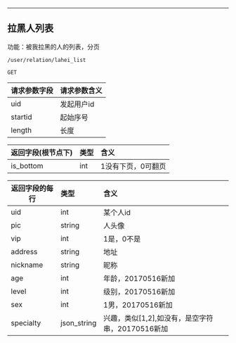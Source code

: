
----
## 拉黑人列表

功能：被我拉黑的人的列表，分页
~~~
/user/relation/lahei_list
~~~
~~~
GET
~~~

| 请求参数字段        | 请求参数含义  |
| -------- |:------|
|uid|  发起用户id|
|startid| 起始序号  |
|length|长度  |

| 返回字段(根节点下)        | 类型 |含义  |
| -------- |:------|:------|
|is_bottom        |  int    | 1没有下页，0可翻页|


| 返回字段的每行        | 类型 |含义  |
| -------- |:------|:------|
|   uid     | int | 某个人id |
|   pic     | string | 人头像 |
|   vip     | int | 1是，0不是 |
|   address | string | 地址 |
|   nickname| string | 昵称 |
|   age| int | 年龄，20170516新加 |
|  level | int | 级别，20170516新加|
|   sex | int | 1男，20170516新加 |
|  specialty  | json_string | 兴趣，类似[1,2],如没有，是空字符串，20170516新加 |




